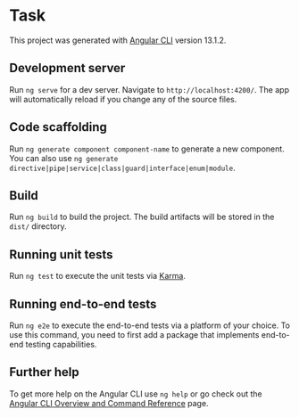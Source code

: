 # Task

This project was generated with [Angular CLI](https://github.com/angular/angular-cli) version 13.1.2.

## Development server

Run `ng serve` for a dev server. Navigate to `http://localhost:4200/`. The app will automatically reload if you change any of the source files.

## Code scaffolding

Run `ng generate component component-name` to generate a new component. You can also use `ng generate directive|pipe|service|class|guard|interface|enum|module`.

## Build

Run `ng build` to build the project. The build artifacts will be stored in the `dist/` directory.

## Running unit tests

Run `ng test` to execute the unit tests via [Karma](https://karma-runner.github.io).

## Running end-to-end tests

Run `ng e2e` to execute the end-to-end tests via a platform of your choice. To use this command, you need to first add a package that implements end-to-end testing capabilities.

## Further help

To get more help on the Angular CLI use `ng help` or go check out the [Angular CLI Overview and Command Reference](https://angular.io/cli) page.


<!-- 
-- To create main Project 
ng new task

-- To create Modules, Components and Services
ng generate component login
ng generate component signup

-- ng generate module homepage --routing
ng generate component dashboard
ng generate component header

-- ng g s common
ng generate service api
ng generate service auth
ng generate guard auth


-- To add and install packages
npm install @angular/cli
ng add @fortawesome/angular-fontawesome
ng add @angular/material
npm install @swimlane/ngx-datatable
npm install sweetalert2
npm install ng2-charts chart.js --save 

-- Running Process:
## For http://localhost:4200/
npm start or ng serve

## For http://localhost:3000/
json-server --watch db.json

-->

